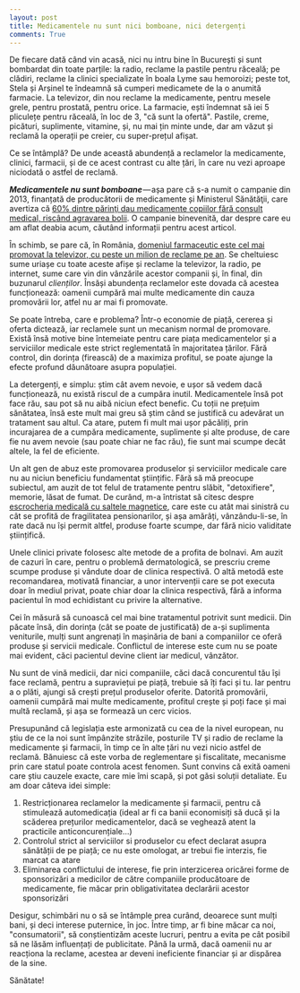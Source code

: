 ```yaml
---
layout: post
title: Medicamentele nu sunt nici bomboane, nici detergenți
comments: True
---
```


De fiecare dată când vin acasă, nici nu intru bine în București și sunt bombardat din toate parțile: la radio, reclame la pastile pentru răceală; pe clădiri, reclame la clinici specializate în boala Lyme sau hemoroizi; peste tot, Stela și Arșinel te îndeamnă să cumperi medicamete de la o anumită farmacie. La televizor, din nou reclame la medicamente, pentru mesele grele, pentru prostată, pentru orice. La farmacie, ești îndemnat să iei 5 pliculețe pentru răceală, în loc de 3, "că sunt la ofertă". Pastile, creme, picături, suplimente, vitamine, și, nu mai țin minte unde, dar am văzut și reclamă la operații pe creier, cu super-prețul afișat.

Ce se întâmplă? De unde această abundență a reclamelor la medicamente, clinici, farmacii, și de ce acest contrast cu alte țări, în care nu vezi aproape niciodată o astfel de reclamă.

***Medicamentele nu sunt bomboane*** — așa pare că s-a numit o campanie din 2013, finanțată de producătorii de medicamente și Ministerul Sănătăţii, care avertiza că [60% dintre părinţi dau medicamente copiilor fără consult medical, riscând agravarea bolii][1]. O campanie binevenită, dar despre care eu am aflat deabia acum, căutând informații pentru acest articol.

În schimb, se pare că, în România, [domeniul farmaceutic este cel mai promovat la televizor, cu peste un milion de reclame pe an][2]. Se cheltuiesc sume uriașe cu toate aceste afișe și reclame la televizor, la radio, pe internet, sume care vin din vânzările acestor companii și, în final, din buzunarul *clienților*. Însăși abundența reclamelor este dovada că acestea funcționează: oamenii cumpără mai multe medicamente din cauza promovării lor, atfel nu ar mai fi promovate.

Se poate întreba, care e problema? Într-o economie de piață, cererea și oferta dictează, iar reclamele sunt un mecanism normal de promovare. Există însă motive bine întemeiate pentru care piața medicamentelor și a serviciilor medicale este strict reglementată în majoritatea țărilor. Fără control, din dorința (firească) de a maximiza profitul, se poate ajunge la efecte profund dăunătoare asupra populației.

La detergenți, e simplu: știm cât avem nevoie, e ușor să vedem dacă funcționează, nu există riscul de a cumpăra inutil. Medicamentele însă pot face rău, sau pot să nu aibă niciun efect benefic. Cu toții ne prețuim sănătatea, însă este mult mai greu să știm când se justifică cu adevărat un tratament sau altul. Ca atare, putem fi mult mai ușor păcăliți, prin incurajarea de a cumpăra medicamente, suplimente și alte produse, de care fie nu avem nevoie (sau poate chiar ne fac rău), fie sunt mai scumpe decât altele, la fel de eficiente.

Un alt gen de abuz este promovarea produselor și serviciilor medicale care nu au niciun beneficiu fundamentat științific. Fără să mă preocupe subiectul, am auzit de tot felul de tratamente pentru slăbit, "detoxifiere", memorie, lăsat de fumat. De curând, m-a întristat să citesc despre [escrocheria medicală cu saltele magnetice][3], care este cu atât mai sinistră cu cât se profită de fragilitatea pensionarilor, și așa amărâți, vânzându-li-se, în rate dacă nu își permit altfel, produse foarte scumpe, dar fără nicio validitate științifică.

Unele clinici private folosesc alte metode de a profita de bolnavi. Am auzit de cazuri în care, pentru o problemă dermatologică, se prescriu creme scumpe produse și vândute doar de clinica respectivă. O altă metodă este recomandarea, motivată financiar, a unor intervenții care se pot executa doar în mediul privat, poate chiar doar la clinica respectivă, fără a informa pacientul în mod echidistant cu privire la alternative.

Cei în măsură să cunoască cel mai bine tratamentul potrivit sunt medicii. Din păcate însă, din dorința (cât se poate de justificată) de a-și suplimenta veniturile, mulți sunt angrenați în mașinăria de bani a companiilor ce oferă produse și servicii medicale. Conflictul de interese este cum nu se poate mai evident, căci pacientul devine client iar medicul, vânzător.

Nu sunt de vină medicii, dar nici companiile, căci dacă concurentul tău își face reclamă, pentru a supraviețui pe piață, trebuie să îți faci și tu. Iar pentru a o plăti, ajungi să crești prețul produselor oferite. Datorită promovării, oamenii cumpără mai multe medicamente, profitul crește și poți face și mai multă reclamă, și așa se formează un cerc vicios.

Presupunând că legislația este armonizată cu cea de la nivel european, nu știu de ce la noi sunt împânzite străzile, posturile TV și radio de reclame la medicamente și farmacii, în timp ce în alte țări nu vezi nicio astfel de reclamă. Bănuiesc că este vorba de reglementare și fiscalitate, mecanisme prin care statul poate controla acest fenomen. Sunt convins că exită oameni care știu cauzele exacte, care mie îmi scapă, și pot găsi soluții detaliate. Eu am doar câteva idei simple:

1. Restricționarea reclamelor la medicamente și farmacii, pentru că stimulează automedicația (ideal ar fi ca banii economisiți să ducă și la scăderea prețurilor medicamentelor, dacă se veghează atent la practicile anticoncurențiale...)
2. Controlul strict al serviciilor si produselor cu efect declarat asupra sănătății de pe piață; ce nu este omologat, ar trebui fie interzis, fie marcat ca atare
3. Eliminarea conflictului de interese, fie prin interzicerea oricărei forme de sponsorizări a medicilor de către companiile producătoare de medicamente, fie măcar prin obligativitatea declarării acestor sponsorizări

Desigur, schimbări nu o să se întâmple prea curând, deoarece sunt mulți bani, și deci interese puternice, în joc. Între timp, ar fi bine măcar ca noi, "consumatorii", să conștientizăm aceste lucruri, pentru a evita pe cât posibil să ne lăsăm influențați de publicitate. Până la urmă, dacă oamenii nu ar reacționa la reclame, acestea ar deveni ineficiente financiar și ar dispărea de la sine.

Sănătate!

[1]: http://www.realitatea.net/medicamentele-nu-sunt-bomboane-ce-risti-daca-ii-dai-copilului-tau-pastile-fara-sa-mergi-la-medic_929864.html

[2]: http://www.paginademedia.ro/2014/02/publicitatea-tv-1-peste-un-milion-de-reclame-la-mancare-si-la-medicamente-intr-un-an-orange-vodafone-cosmote-si-romtelecom-cele-mai-promovate-marci-pe-tv-anul-trecut/

[3]: http://www.hotnews.ro/stiri-esential-18751822-escrocherii-medicale-saltele-magnetice.htm
